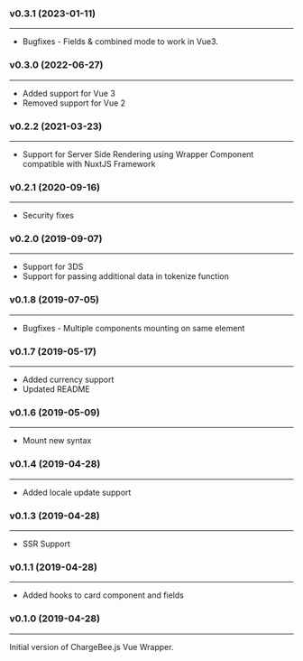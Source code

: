 ### v0.3.1 (2023-01-11)
* * *
* Bugfixes - Fields & combined mode to work in Vue3.

### v0.3.0 (2022-06-27)
* * *
* Added support for Vue 3
* Removed support for Vue 2

### v0.2.2 (2021-03-23)
* * *
* Support for Server Side Rendering using Wrapper Component compatible with NuxtJS Framework

### v0.2.1 (2020-09-16)
* * *
* Security fixes

### v0.2.0 (2019-09-07)
* * *
* Support for 3DS
* Support for passing additional data in tokenize function

### v0.1.8 (2019-07-05)
* * *
* Bugfixes - Multiple components mounting on same element

### v0.1.7 (2019-05-17)
* * *
* Added currency support
* Updated README

### v0.1.6 (2019-05-09)
* * *
* Mount new syntax

### v0.1.4 (2019-04-28)
* * *
* Added locale update support

### v0.1.3 (2019-04-28)
* * *
* SSR Support

### v0.1.1  (2019-04-28)
* * *
* Added hooks to card component and fields

### v0.1.0  (2019-04-28)
* * *
Initial version of ChargeBee.js Vue Wrapper.
